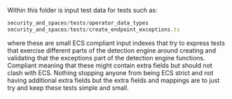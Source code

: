 Within this folder is input test data for tests such as:

```ts
security_and_spaces/tests/operator_data_types
security_and_spaces/tests/create_endpoint_exceptions.ts
```

where these are small ECS compliant input indexes that try to express tests that exercise different parts of
the detection engine around creating and validating that the exceptions part of the detection engine functions.
Compliant meaning that these might contain extra fields but should not clash with ECS. Nothing stopping anyone
from being ECS strict and not having additional extra fields but the extra fields and mappings are to just try
and keep these tests simple and small.
